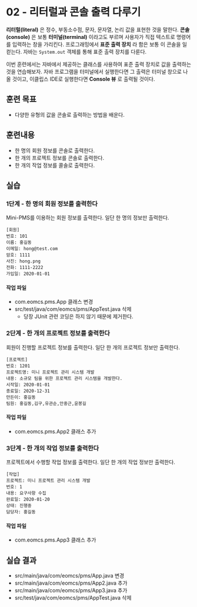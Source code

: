 # 02 - 리터럴과 콘솔 출력 다루기

**리터럴(literal)** 은 정수, 부동소수점, 문자, 문자열, 논리 값을 표현한 것을 말한다.
**콘솔(console)** 은 보통 **터미널(terminal)** 이라고도 부르며
사용자가 직접 텍스트로 명령어를 입력하는 창을 가리킨다.
프로그래밍에서 **표준 출력 장치** 라 함은 보통 이 콘솔을 일컫는다.
자바는 `System.out` 객체를 통해 표준 출력 장치를 다룬다.

이번 훈련에서는 자바에서 제공하는 클래스를 사용하여 표준 출력 장치로 값을 출력하는 것을 연습해보자.
자바 프로그램을 터미널에서 실행한다면 그 출력은 터미널 창으로 나올 것이고,
이클립스 IDE로 실행한다면 **Console 뷰** 로 출력될 것이다.

## 훈련 목표

- 다양한 유형의 값을 콘솔로 출력하는 방법을 배운다.

## 훈련내용

- 한 명의 회원 정보를 콘솔로 출력한다.
- 한 개의 프로젝트 정보를 콘솔로 출력한다.
- 한 개의 작업 정보를 콜솔로 출력한다.

## 실습

### 1단계 - 한 명의 회원 정보를 출력한다

Mini-PMS를 이용하는 회원 정보를 출력한다. 일단 한 명의 정보만 출력한다.

```console
[회원]
번호: 101
이름: 홍길동
이메일: hong@test.com
암호: 1111
사진: hong.png
전화: 1111-2222
가입일: 2020-01-01
```

#### 작업 파일

- com.eomcs.pms.App  클래스 변경
- src/test/java/com/eomcs/pms/AppTest.java 삭제
  - 당장 JUnit 관련 코딩은 하지 않기 때문에 제거한다.

### 2단계 - 한 개의 프로젝트 정보를 출력한다

회원이 진행할 프로젝트 정보를 출력한다. 일단 한 개의 프로젝트 정보만 출력한다.

```console
[프로젝트]
번호: 1201
프로젝트명: 미니 프로젝트 관리 시스템 개발
내용: 소규모 팀을 위한 프로젝트 관리 시스템을 개발한다.
시작일: 2020-01-01
종료일: 2020-12-31
만든이: 홍길동
팀원: 홍길동,김구,유관순,안중근,윤봉길
```

#### 작업 파일

- com.eomcs.pms.App2  클래스 추가

### 3단계 - 한 개의 작업 정보를 출력한다

프로젝트에서 수행할 작업 정보를 출력한다. 일단 한 개의 작업 정보만 출력한다.

```console
[작업]
프로젝트: 미니 프로젝트 관리 시스템 개발
번호: 1
내용: 요구사항 수집
완료일: 2020-01-20
상태: 진행중
담당자: 홍길동
```

#### 작업 파일

- com.eomcs.pms.App3  클래스 추가


## 실습 결과

- src/main/java/com/eomcs/pms/App.java 변경
- src/main/java/com/eomcs/pms/App2.java 추가
- src/main/java/com/eomcs/pms/App3.java 추가
- src/test/java/com/eomcs/pms/AppTest.java 삭제
